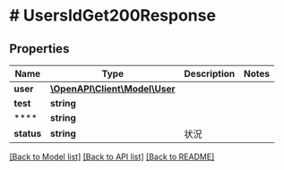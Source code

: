 # # UsersIdGet200Response

## Properties

Name | Type | Description | Notes
------------ | ------------- | ------------- | -------------
**user** | [**\OpenAPI\Client\Model\User**](User.md) |  |
**test** | **string** |  |
**** | **string** |  |
**status** | **string** | 状況 |

[[Back to Model list]](../../README.md#models) [[Back to API list]](../../README.md#endpoints) [[Back to README]](../../README.md)

